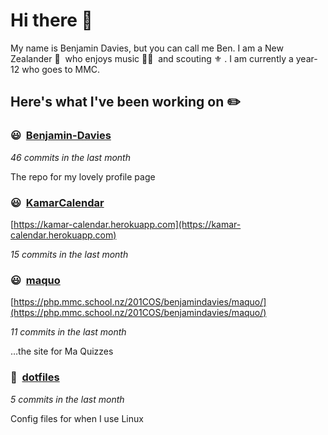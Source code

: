 # Hi there 👋

My name is Benjamin Davies, but you can call me Ben. I am a New Zealander 🥝 &nbsp;who enjoys music 🎸🎷 &nbsp;and scouting ⚜️ . I am currently a year-12 who goes to MMC.

## Here's what I've been working on ✏️


### 😃&nbsp; [Benjamin-Davies](https://github.com/Benjamin-Davies/Benjamin-Davies)

*46 commits in the last month*

The repo for my lovely profile page


### 😃&nbsp; [KamarCalendar](https://github.com/Benjamin-Davies/KamarCalendar)

[https://kamar-calendar.herokuapp.com](https://kamar-calendar.herokuapp.com)

*15 commits in the last month*




### 😃&nbsp; [maquo](https://github.com/Benjamin-Davies/maquo)

[https://php.mmc.school.nz/201COS/benjamindavies/maquo/](https://php.mmc.school.nz/201COS/benjamindavies/maquo/)

*11 commits in the last month*

…the site for Ma Quizzes


### 🐧&nbsp; [dotfiles](https://github.com/Benjamin-Davies/dotfiles)

*5 commits in the last month*

Config files for when I use Linux

